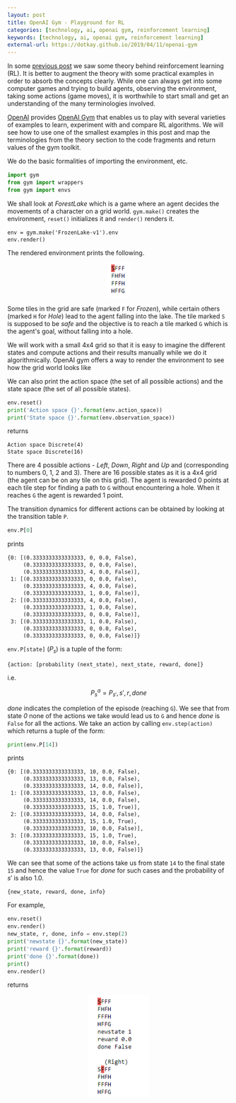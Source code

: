 ```yaml
---
layout: post
title: OpenAI Gym - Playground for RL
categories: [technology, ai, openai gym, reinforcement learning]
keywords: [technology, ai, openai gym, reinforcement learning]
external-url: https://dotkay.github.io/2019/04/11/openai-gym
---
```


In some [previous post]() we saw some theory behind reinforcement learning (RL). It is better to augment the theory with some practical examples in order to absorb the concepts clearly. While one can always get into some computer games and trying to build agents, observing the environment, taking some actions (game moves), it is worthwhile to start small and get an understanding of the many terminologies involved.

[OpenAI](https://openai.com/) provides [OpenAI Gym](https://gym.openai.com/) that enables us to play with several varieties of examples to learn, experiment with and compare RL algorithms. We will see how to use one of the smallest examples in this post and map the terminologies from the theory section to the code fragments and return values of the gym toolkit.

We do the basic formalities of importing the environment, etc.

```python
import gym
from gym import wrappers
from gym import envs
```

We shall look at *ForestLake* which is a game where an agent decides the movements of a character on a grid world. `gym.make()` creates the environment, `reset()` initializes it and `render()` renders it.

```
env = gym.make('FrozenLake-v1').env
env.render()
```

The rendered environment prints the following.
<br>
<div class="img_container">
<center><img src="https://raw.githubusercontent.com/dotkay/tmp/main/rl_illustrations/frozenlake_gridworld.png"></center>
</div>

Some tiles in the grid are safe (marked `F` for *Frozen*), while certain others (marked `H` for *Hole*) lead to the agent falling into the lake. The tile marked `S` is supposed to be *safe* and the objective is to reach a tile marked `G` which is the agent's goal, without falling into a hole.

We will work with a small 4x4 grid so that it is easy to imagine the different states and compute actions and their results manually while we do it algorithmically. OpenAI gym offers a way to render the environment to see how the grid world looks like

We can also print the action space (the set of all possible actions) and the state space (the set of all possible states). 

```python
env.reset()
print('Action space {}'.format(env.action_space))
print('State space {}'.format(env.observation_space))
```
returns
```
Action space Discrete(4)
State space Discrete(16)
```

There are 4 possible actions - *Left*, *Down*, *Right* and *Up* and  (corresponding to numbers 0, 1, 2 and 3). There are 16 possible states as it is a 4x4 grid (the agent can be on any tile on this grid). The agent is rewarded 0 points at each tile step for finding a path to `G` without encountering a hole. When it reaches `G` the agent is rewarded 1 point.

The transition dynamics for different actions can be obtained by looking at the transition table `P`. 

```python
env.P[0]
```

prints
```
{0: [(0.3333333333333333, 0, 0.0, False),
     (0.3333333333333333, 0, 0.0, False),
     (0.3333333333333333, 4, 0.0, False)],
 1: [(0.3333333333333333, 0, 0.0, False),
     (0.3333333333333333, 4, 0.0, False),
     (0.3333333333333333, 1, 0.0, False)],
 2: [(0.3333333333333333, 4, 0.0, False),
     (0.3333333333333333, 1, 0.0, False),
     (0.3333333333333333, 0, 0.0, False)],
 3: [(0.3333333333333333, 1, 0.0, False),
     (0.3333333333333333, 0, 0.0, False),
     (0.3333333333333333, 0, 0.0, False)]}
```

`env.P[state]` ($P_s$) is a tuple of the form:

```
{action: [probability (next_state), next_state, reward, done]}
```
i.e.

$$
P_{s}^{a} = P_{s'}, s', r, done
$$

*done* indicates the completion of the episode (reaching `G`). We see that from state *0* none of the actions we take would lead us to `G` and hence *done* is `False` for all the actions. We take an action by calling `env.step(action)` which returns a tuple of the form:

```python
print(env.P[14])
```

prints
```
{0: [(0.3333333333333333, 10, 0.0, False), 
     (0.3333333333333333, 13, 0.0, False), 
     (0.3333333333333333, 14, 0.0, False)], 
 1: [(0.3333333333333333, 13, 0.0, False), 
     (0.3333333333333333, 14, 0.0, False), 
     (0.3333333333333333, 15, 1.0, True)],
 2: [(0.3333333333333333, 14, 0.0, False), 
     (0.3333333333333333, 15, 1.0, True), 
     (0.3333333333333333, 10, 0.0, False)], 
 3: [(0.3333333333333333, 15, 1.0, True), 
     (0.3333333333333333, 10, 0.0, False), 
     (0.3333333333333333, 13, 0.0, False)]}
```

We can see that some of the actions take us from state `14` to the final state `15` and hence the value `True` for *done* for such cases and the probability of $s'$ is also 1.0.
```
{new_state, reward, done, info}
```

For example,

```python
env.reset()
env.render()
new_state, r, done, info = env.step(2)
print('newstate {}'.format(new_state))
print('reward {}'.format(reward))
print('done {}'.format(done))
print()
env.render()
```
returns
<br>
<div class="img_container">
<center><img src="https://raw.githubusercontent.com/dotkay/tmp/main/rl_illustrations/frozenlake_one_step_action.png"></center>
</div>

